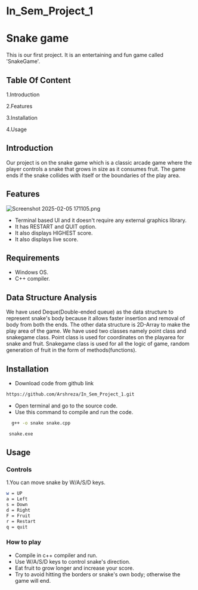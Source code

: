 # In_Sem_Project_1
# Snake game
This is our first project. It is an entertaining and fun game called 'SnakeGame'.

## Table Of Content
1.Introduction 

2.Features

3.Installation

4.Usage



## Introduction

Our project is on the snake game which is a classic arcade game where the player controls a snake that grows in size as it consumes fruit. The game ends if the snake
collides with itself or the boundaries of the play area.

## Features


![Screenshot 2025-02-05 171105.png](<https://media-hosting.imagekit.io//2cc9012a0852456b/Screenshot 2025-02-05 171105.png?Expires=1833364247&Key-Pair-Id=K2ZIVPTIP2VGHC&Signature=aRbvSZRBiwh5fVb5Labl6KdHFXXkHlvKobEEuezY2yvXzs221sO7lAtLOYtBgXFCBcez-3cn3ZCtEF~yBleOzeW5AYSLS5EO9GtEXIbBz3xUuqVK4tIUQ35Id5iyDMQHIKc3R0BnHP31mzhMndX-KheJd7lFwMCrvAZZmqWenSTQLuU387cur21i4ed~INjBgvMpJtUKIDqk7W1R1~gj2UD10ZBoIzAsZZIZuoTtgfXePMFskbkx0S6CXbTAN-o5z5~907TKxdGffP7svDcFjnDPPfHmoug1rsnfBu9OOL1o5ruBXknwqLLlRWznidB5QB-ULqwqFpON1AXEjcdzjw__>)

- Terminal based UI and it doesn't require any external graphics library.
- It has RESTART and QUIT option.
- It also displays HIGHEST score.
- It also displays live score.

## Requirements
- Windows OS.
- C++ compiler.
## Data Structure Analysis 
We have used Deque(Double-ended queue) as the data structure to represent snake's body because it allows faster insertion and removal of body from both the ends. The other data structure is 2D-Array to make the play area of the game. We have used two classes namely point class and snakegame class. Point class is used for coordinates on the playarea for snake and fruit. Snakegame class is used for all the logic of game, random generation of fruit in the form of methods(functions).


## Installation
- Download code from github link
~~~bash
https://github.com/Arshreza/In_Sem_Project_1.git
~~~


- Open terminal and go to the source code.
- Use this command to compile and run the code.

~~~bash
  g++ -o snake snake.cpp
~~~
~~~bash
 snake.exe
 ~~~

## Usage

### Controls

1.You can move snake by W/A/S/D keys.




~~~bash
w = UP
a = Left
s = Down
d = Right
F = Fruit
r = Restart 
q = quit
~~~


### How to play

- Compile in c++ compiler and run.
- Use W/A/S/D keys to control snake's direction.
- Eat fruit to grow longer and increase your score.
- Try to avoid hitting the borders or snake's own body; otherwise the game will end.

 
